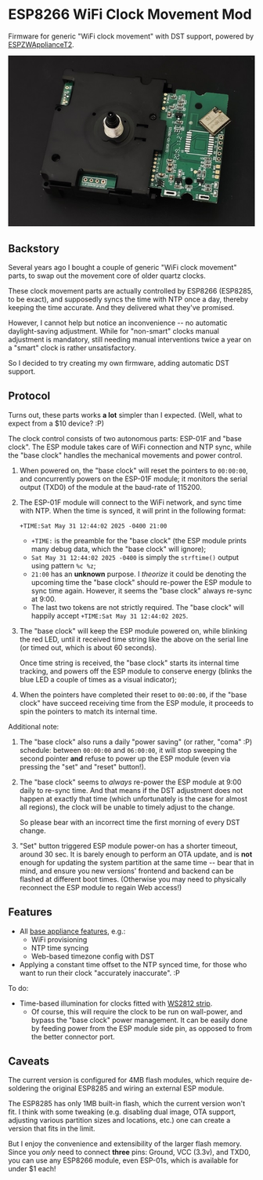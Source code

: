# ESP8266 WiFi Clock Movement Mod

Firmware for generic "WiFi clock movement" with DST support,
powered by [ESPZWApplianceT2](https://github.com/Adam5Wu/ESPZWApplianceT2).

![Picture of "WiFi clock movement" device with ESP-01F module de-soldered.](docs/ESPWiFiClockMovement.jpg)

## Backstory

Several years ago I bought a couple of generic "WiFi clock movement" parts, to swap
out the movement core of older quartz clocks.

These clock movement parts are actually controlled by ESP8266 (ESP8285, to be exact),
and supposedly syncs the time with NTP once a day, thereby keeping the time accurate.
And they delivered what they've promised.

However, I cannot help but notice an inconvenience -- no automatic daylight-saving
adjustment. While for "non-smart" clocks manual adjustment is mandatory, still needing
manual interventions twice a year on a "smart" clock is rather unsatisfactory.

So I decided to try creating my own firmware, adding automatic DST support.

## Protocol

Turns out, these parts works **a lot** simpler than I expected. (Well, what
to expect from a $10 device? :P)

The clock control consists of two autonomous parts: ESP-01F and "base clock".
The ESP module takes care of WiFi connection and NTP sync, while the
"base clock" handles the mechanical movements and power control.

1. When powered on, the "base clock" will reset the pointers to `00:00:00`, and
   concurrently powers on the ESP-01F module; it monitors the serial output
   (TXD0) of the module at the baud-rate of 115200.
2. The ESP-01F module will connect to the WiFi network, and sync time with NTP.
   When the time is synced, it will print in the following format:
   ```
   +TIME:Sat May 31 12:44:02 2025 -0400 21:00
   ```
   - `+TIME:` is the preamble for the "base clock" (the ESP module prints
     many debug data, which the "base clock" will ignore);
   - `Sat May 31 12:44:02 2025 -0400` is simply the `strftime()` output using
     pattern `%c %z`;
   - `21:00` has an **unknown** purpose. I *theorize* it could be denoting the
     upcoming time the "base clock" should re-power the ESP module to sync time
     again. However, it seems the "base clock" always re-sync at 9:00.
   - The last two tokens are not strictly required. The "base clock" will happily
     accept `+TIME:Sat May 31 12:44:02 2025`.
3. The "base clock" will keep the ESP module powered on, while blinking the red
   LED, until it received time string like the above on the serial line (or
   timed out, which is about 60 seconds).

   Once time string is received, the "base clock" starts its internal time
   tracking, and powers off the ESP module to conserve energy (blinks the blue
   LED a couple of times as a visual indicator);
4. When the pointers have completed their reset to `00:00:00`, if the "base
   clock" have succeed receiving time from the ESP module, it proceeds to spin
   the pointers to match its internal time.

Additional note:

1. The "base clock" also runs a daily "power saving" (or rather, "coma" :P)
   schedule: between `00:00:00` and `06:00:00`, it will stop sweeping the second
   pointer **and** refuse to power up the ESP module (even via pressing the "set"
   and "reset" button!).
2. The "base clock" seems to *always* re-power the ESP module at 9:00 daily to
   re-sync time. And that means if the DST adjustment does not happen at exactly
   that time (which unfortunately is the case for almost all regions), the clock
   will be unable to timely adjust to the change.

   So please bear with an incorrect time the first morning of every DST change.
4. "Set" button triggered ESP module power-on has a shorter timeout, around 30 sec.
   It is barely enough to perform an OTA update, and is **not** enough for updating
   the system partition at the same time -- bear that in mind, and ensure you new
   versions' frontend and backend can be flashed at different boot times. (Otherwise
   you may need to physically reconnect the ESP module to regain Web access!)

## Features

-  All [base appliance features](https://github.com/Adam5Wu/ESPZWApplianceT2), e.g.:
   -  WiFi provisioning
   -  NTP time syncing
   -  Web-based timezone config with DST
-  Applying a constant time offset to the NTP synced time, for those who want to run
   their clock "accurately inaccurate". :P

To do:
-  Time-based illumination for clocks fitted with
   [WS2812 strip](https://github.com/Adam5Wu/ESPWS2812FBLess).
   -  Of course, this will require the clock to be run on wall-power, and bypass the
      "base clock" power management. It can be easily done by feeding power from the
      ESP module side pin, as opposed to from the better connector port.

## Caveats

The current version is configured for 4MB flash modules, which require de-soldering the
original ESP8285 and wiring an external ESP module.

The ESP8285 has only 1MB built-in flash, which the current version won't fit. I think with
some tweaking (e.g. disabling dual image, OTA support, adjusting various partition sizes
and locations, etc.) one can create a version that fits in the limit.

But I enjoy the convenience and extensibility of the larger flash memory. Since you *only*
need to connect **three** pins: Ground, VCC (3.3v), and TXD0, you can use any ESP8266 module,
even ESP-01s, which is available for under $1 each!